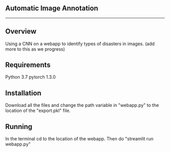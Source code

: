 Automatic Image Annotation
--------------------------
--------------------------


Overview
--------

Using a CNN on a webapp to identify types of disasters in images. (add more to this as we progress)


Requirements
------------

Python 3.7
pytorch 1.3.0


Installation
------------

Download all the files and change the path variable in "webapp.py" to the location of the "export.pkl" file.


Running
-------

In the terminal cd to the location of the webapp. Then do "streamlit run webapp.py"
